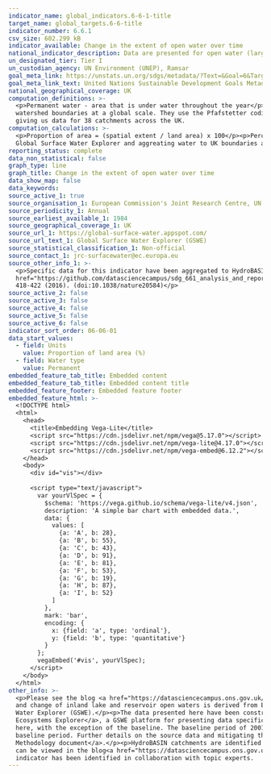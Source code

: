 ```yaml
---
indicator_name: global_indicators.6-6-1-title
target_name: global_targets.6-6-title
indicator_number: 6.6.1
csv_size: 602.299 kB
indicator_available: Change in the extent of open water over time
national_indicator_description: Data are presented for open water (large lakes, rivers, estuaries and artificial waterbodies). Water body type is not yet included as a disaggregation. This forms part of sub-indicator 1 -  spatial extent of water related ecosystems.
un_designated_tier: Tier I
un_custodian_agency: UN Environment (UNEP), Ramsar
goal_meta_link: https://unstats.un.org/sdgs/metadata/?Text=&Goal=6&Target=6.6
goal_meta_link_text: United Nations Sustainable Development Goals Metadata (PDF 4.0 MB)
national_geographical_coverage: UK
computation_definitions: >-
  <p>Permanent water - area that is under water throughout the year</p><p>Seasonal water - area that is under water for less than 12 months a year</p><p>Ephemeral water - area that is episodically under water in different years</p><p>HydroBASINS - a series of polygon layers that depict
  watershed boundaries at a global scale. They use the Pfafstetter coding system, which allows for analysis of catchment topology. Catchments  can be broken down  into smaller sub-basins; with each subdivision, the Pfafstetter level increases. Here, a Pfafstetter level of 6 was used,
  giving us data for 38 catchments across the UK.
computation_calculations: >-
  <p>Proportion of area = (spatial extent / land area) x 100</p><p>Percent change in spatial extent from baseline = ((average spatial extent of 5 year period - average spatial extent from 2001-2005) / average spatial extent from 2001-2005) x 100</p><p>Code for extracting data from the
  Global Surface Water Explorer and aggreating water to UK boundaries and HydroBasins can be found in the <a href="https://github.com/datasciencecampus/sdg_661_analysis_and_reporting">Data Science Campus GitHub</a>
reporting_status: complete
data_non_statistical: false
graph_type: line
graph_title: Change in the extent of open water over time
data_show_map: false
data_keywords:  
source_active_1: true
source_organisation_1: European Commission's Joint Research Centre, UN Environment, and Google 
source_periodicity_1: Annual
source_earliest_available_1: 1984
source_geographical_coverage_1: UK
source_url_1: https://global-surface-water.appspot.com/
source_url_text_1: Global Surface Water Explorer (GSWE)
source_statistical_classification_1: Non-official
source_contact_1: jrc-surfacewater@ec.europa.eu
source_other_info_1: >-
  <p>Specific data for this indicator have been aggregated to HydroBASINs Pfaffstetter level 6 using official UK boundaries. The data shown for this indicator and the code used to produce them can be found on the ONS <a
  href="https://github.com/datasciencecampus/sdg_661_analysis_and_reporting"> Data Science Campus Github</a>.</p><p>GSWE methodology - Jean-Francois Pekel, Andrew Cottam, Noel Gorelick, Alan S. Belward, High-resolution mapping of global surface water and its long-term changes. Nature 540,
  418-422 (2016). (doi:10.1038/nature20584)</p>
source_active_2: false
source_active_3: false
source_active_4: false
source_active_5: false
source_active_6: false
indicator_sort_order: 06-06-01
data_start_values:
  - field: Units
    value: Proportion of land area (%)
  - field: Water type
    value: Permanent
embedded_feature_tab_title: Embedded content
embedded_feature_tab_title: Embedded content title
embedded_feature_footer: Embedded feature footer
embedded_feature_html: >-
  <!DOCTYPE html>
  <html>
    <head>
      <title>Embedding Vega-Lite</title>
      <script src="https://cdn.jsdelivr.net/npm/vega@5.17.0"></script>
      <script src="https://cdn.jsdelivr.net/npm/vega-lite@4.17.0"></script>
      <script src="https://cdn.jsdelivr.net/npm/vega-embed@6.12.2"></script>
    </head>
    <body>
      <div id="vis"></div>
  
      <script type="text/javascript">
        var yourVlSpec = {
          $schema: 'https://vega.github.io/schema/vega-lite/v4.json',
          description: 'A simple bar chart with embedded data.',
          data: {
            values: [
              {a: 'A', b: 28},
              {a: 'B', b: 55},
              {a: 'C', b: 43},
              {a: 'D', b: 91},
              {a: 'E', b: 81},
              {a: 'F', b: 53},
              {a: 'G', b: 19},
              {a: 'H', b: 87},
              {a: 'I', b: 52}
            ]
          },
          mark: 'bar',
          encoding: {
            x: {field: 'a', type: 'ordinal'},
            y: {field: 'b', type: 'quantitative'}
          }
        };
        vegaEmbed('#vis', yourVlSpec);
      </script>
    </body>
  </html>
other_info: >-
  <p>Please see the blog <a href="https://datasciencecampus.ons.gov.uk/using-satellite-imagery-to-report-changes-to-water-bodies-for-sdg-6-6-1">Using satellite imagery to report changes to water bodies for SDG 6.6.1</a> for more information on this indicator.</p><p>Data for spatial extent
  and change of inland lake and reservoir open waters is derived from Earth Observation data (from the Landsat satellite programme). The resolution used does not pick up smaller waterbodies (including small lakes, rivers and streams). These data can be downloaded from the Global Surface
  Water Explorer (GSWE).</p><p>The data presented here have been constrained to official high-water mark boundaries, which helps ensure that coastal water is not included in estimates. Measures therefore differ slightly to those on the <a href="https://www.sdg661.app/">Freshwater
  Ecosystems Explorer</a>, a GSWE platform for presenting data specificaly for this indicator.</p><p>Persistent cloud cover can impact the quality of data collection. Anomolous years (likely due to cloud cover - 1994-1998 and 2004-2009) have therefore been excluded from the data presented
  here, with the exception of the baseline. The baseline period of 2001-2005 includes the anomolous years 2004 and 2005. To mitigate the impact of variable cloud cover, the modal value of each pixel across the baseline years has been used to calculate the average spatial extent in the
  baseline period. Further details on the source data and mitigating the impacts of these anomalous periods is provided in the <a href="https://datasciencecampus.ons.gov.uk/projects/quality-and-methodology-extent-and-change-of-surface-water-statistics">Data Science Campus Quality and
  Methodology document</a>.</p><p>HydroBASIN catchments are identified with numbers, however we have added descriptive names to each catchment in the dropdown menu - these are not official names. Work is in progress to provide interactive maps. While these are not yet available here, they
  can be viewed in the blog<a href="https://datasciencecampus.ons.gov.uk/using-satellite-imagery-to-report-changes-to-water-bodies-for-sdg-6-6-1">Using satellite imagery to report changes to water bodies for SDG 6.6.1</a>.</p>  Data follows the UN specification for this indicator. This
  indicator has been identified in collaboration with topic experts.
---
```

